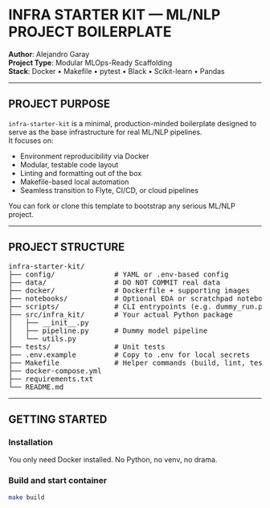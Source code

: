 # INFRA STARTER KIT — ML/NLP PROJECT BOILERPLATE  
**Author**: Alejandro Garay  
**Project Type**: Modular MLOps-Ready Scaffolding  
**Stack**: Docker • Makefile • pytest • Black • Scikit-learn • Pandas  

---

## PROJECT PURPOSE

`infra-starter-kit` is a minimal, production-minded boilerplate designed to serve as the base infrastructure for real ML/NLP pipelines.  
It focuses on:

- Environment reproducibility via Docker  
- Modular, testable code layout  
- Linting and formatting out of the box  
- Makefile-based local automation  
- Seamless transition to Flyte, CI/CD, or cloud pipelines  

You can fork or clone this template to bootstrap any serious ML/NLP project.

---

## PROJECT STRUCTURE

<pre>
infra-starter-kit/
├── config/              # YAML or .env-based config
├── data/                # DO NOT COMMIT real data
├── docker/              # Dockerfile + supporting images
├── notebooks/           # Optional EDA or scratchpad notebooks
├── scripts/             # CLI entrypoints (e.g. dummy_run.py)
├── src/infra_kit/       # Your actual Python package
│   ├── __init__.py
│   ├── pipeline.py      # Dummy model pipeline
│   └── utils.py
├── tests/               # Unit tests
├── .env.example         # Copy to .env for local secrets
├── Makefile             # Helper commands (build, lint, test, etc.)
├── docker-compose.yml
├── requirements.txt
└── README.md
</pre>

---

## GETTING STARTED

### Installation

You only need Docker installed. No Python, no venv, no drama.

### Build and start container

```bash
make build
